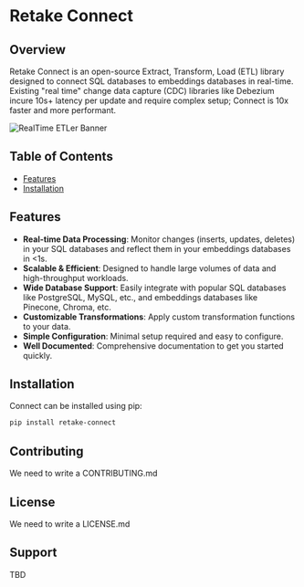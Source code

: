 # Retake Connect

## Overview
Retake Connect is an open-source Extract, Transform, Load (ETL) library designed to connect SQL databases to embeddings databases in real-time. 
Existing "real time" change data capture (CDC) libraries like Debezium incure 10s+ latency per update and require complex setup; Connect is
10x faster and more performant.

![RealTime ETLer Banner](banner.png)

## Table of Contents
- [Features](#features)
- [Installation](#installation)

## Features
- **Real-time Data Processing**: Monitor changes (inserts, updates, deletes) in your SQL databases and reflect them in your embeddings databases in <1s.
- **Scalable & Efficient**: Designed to handle large volumes of data and high-throughput workloads.
- **Wide Database Support**: Easily integrate with popular SQL databases like PostgreSQL, MySQL, etc., and embeddings databases like Pinecone, Chroma, etc.
- **Customizable Transformations**: Apply custom transformation functions to your data.
- **Simple Configuration**: Minimal setup required and easy to configure.
- **Well Documented**: Comprehensive documentation to get you started quickly.

## Installation
Connect can be installed using pip:

```sh
pip install retake-connect
```

## Contributing
We need to write a CONTRIBUTING.md

## License
We need to write a LICENSE.md

## Support
TBD